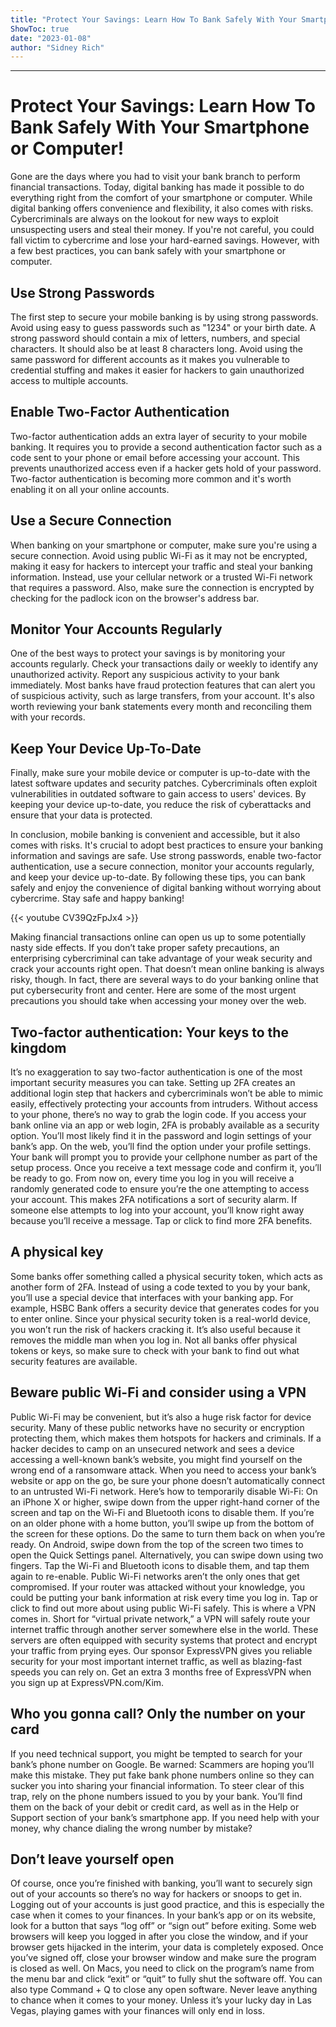 ```yaml
---
title: "Protect Your Savings: Learn How To Bank Safely With Your Smartphone or Computer!"
ShowToc: true 
date: "2023-01-08"
author: "Sidney Rich"
---
```

*****
# Protect Your Savings: Learn How To Bank Safely With Your Smartphone or Computer!

Gone are the days where you had to visit your bank branch to perform financial transactions. Today, digital banking has made it possible to do everything right from the comfort of your smartphone or computer. While digital banking offers convenience and flexibility, it also comes with risks. Cybercriminals are always on the lookout for new ways to exploit unsuspecting users and steal their money. If you're not careful, you could fall victim to cybercrime and lose your hard-earned savings. However, with a few best practices, you can bank safely with your smartphone or computer.

## Use Strong Passwords

The first step to secure your mobile banking is by using strong passwords. Avoid using easy to guess passwords such as "1234" or your birth date. A strong password should contain a mix of letters, numbers, and special characters. It should also be at least 8 characters long. Avoid using the same password for different accounts as it makes you vulnerable to credential stuffing and makes it easier for hackers to gain unauthorized access to multiple accounts.

## Enable Two-Factor Authentication

Two-factor authentication adds an extra layer of security to your mobile banking. It requires you to provide a second authentication factor such as a code sent to your phone or email before accessing your account. This prevents unauthorized access even if a hacker gets hold of your password. Two-factor authentication is becoming more common and it's worth enabling it on all your online accounts.

## Use a Secure Connection

When banking on your smartphone or computer, make sure you're using a secure connection. Avoid using public Wi-Fi as it may not be encrypted, making it easy for hackers to intercept your traffic and steal your banking information. Instead, use your cellular network or a trusted Wi-Fi network that requires a password. Also, make sure the connection is encrypted by checking for the padlock icon on the browser's address bar.

## Monitor Your Accounts Regularly

One of the best ways to protect your savings is by monitoring your accounts regularly. Check your transactions daily or weekly to identify any unauthorized activity. Report any suspicious activity to your bank immediately. Most banks have fraud protection features that can alert you of suspicious activity, such as large transfers, from your account. It's also worth reviewing your bank statements every month and reconciling them with your records.

## Keep Your Device Up-To-Date

Finally, make sure your mobile device or computer is up-to-date with the latest software updates and security patches. Cybercriminals often exploit vulnerabilities in outdated software to gain access to users' devices. By keeping your device up-to-date, you reduce the risk of cyberattacks and ensure that your data is protected.

In conclusion, mobile banking is convenient and accessible, but it also comes with risks. It's crucial to adopt best practices to ensure your banking information and savings are safe. Use strong passwords, enable two-factor authentication, use a secure connection, monitor your accounts regularly, and keep your device up-to-date. By following these tips, you can bank safely and enjoy the convenience of digital banking without worrying about cybercrime. Stay safe and happy banking!

{{< youtube CV39QzFpJx4 >}} 



Making financial transactions online can open us up to some potentially nasty side effects. If you don’t take proper safety precautions, an enterprising cybercriminal can take advantage of your weak security and crack your accounts right open.
That doesn’t mean online banking is always risky, though. In fact, there are several ways to do your banking online that put cybersecurity front and center. Here are some of the most urgent precautions you should take when accessing your money over the web.

 
## Two-factor authentication: Your keys to the kingdom


It’s no exaggeration to say two-factor authentication is one of the most important security measures you can take. Setting up 2FA creates an additional login step that hackers and cybercriminals won’t be able to mimic easily, effectively protecting your accounts from intruders. 
Without access to your phone, there’s no way to grab the login code. 
If you access your bank online via an app or web login,  2FA is probably available as a security option. You’ll most likely find it in the password and login settings of your bank’s app. On the web, you’ll find the option under your profile settings.
Your bank will prompt you to provide your cellphone number as part of the setup process. Once you receive a text message code and confirm it, you’ll be ready to go. 
From now on, every time you log in you will receive a randomly generated code to ensure you’re the one attempting to access your account. This makes 2FA notifications a sort of security alarm. If someone else attempts to log into your account, you’ll know right away because you’ll receive a message. Tap or click to find more 2FA benefits.

 
## A physical key


Some banks offer something called a physical security token, which acts as another form of 2FA. Instead of using a code texted to you by your bank, you’ll use a special device that interfaces with your banking app. For example, HSBC Bank offers a security device that generates codes for you to enter online.
Since your physical security token is a real-world device, you won’t run the risk of hackers cracking it. It’s also useful because it removes the middle man when you log in. 
Not all banks offer physical tokens or keys, so make sure to check with your bank to find out what security features are available.

 
## Beware public Wi-Fi and consider using a VPN


Public Wi-Fi may be convenient, but it’s also a huge risk factor for device security. Many of these public networks have no security or encryption protecting them, which makes them hotspots for hackers and criminals.
If a hacker decides to camp on an unsecured network and sees a device accessing a well-known bank’s website, you might find yourself on the wrong end of a ransomware attack.
When you need to access your bank’s website or app on the go, be sure your phone doesn’t automatically connect to an untrusted Wi-Fi network. Here’s how to temporarily disable Wi-Fi:
On an iPhone X or higher, swipe down from the upper right-hand corner of the screen and tap on the Wi-Fi and Bluetooth icons to disable them. If you’re on an older phone with a home button, you’ll swipe up from the bottom of the screen for these options. Do the same to turn them back on when you’re ready.
On Android, swipe down from the top of the screen two times to open the Quick Settings panel. Alternatively, you can swipe down using two fingers. Tap the Wi-Fi and Bluetooth icons to disable them, and tap them again to re-enable.
Public Wi-Fi networks aren’t the only ones that get compromised. If your router was attacked without your knowledge, you could be putting your bank information at risk every time you log in. Tap or click to find out more about using public Wi-Fi safely.
This is where a VPN comes in. Short for “virtual private network,” a VPN will safely route your internet traffic through another server somewhere else in the world. These servers are often equipped with security systems that protect and encrypt your traffic from prying eyes.
Our sponsor ExpressVPN gives you reliable security for your most important internet traffic, as well as blazing-fast speeds you can rely on. Get an extra 3 months free of ExpressVPN when you sign up at ExpressVPN.com/Kim.

 
## Who you gonna call? Only the number on your card


If you need technical support, you might be tempted to search for your bank’s phone number on Google. Be warned: Scammers are hoping you’ll make this mistake. They put fake bank phone numbers online so they can sucker you into sharing your financial information.
To steer clear of this trap, rely on the phone numbers issued to you by your bank. You’ll find them on the back of your debit or credit card, as well as in the Help or Support section of your bank’s smartphone app. 
If you need help with your money, why chance dialing the wrong number by mistake?

 
## Don’t leave yourself open


Of course, once you’re finished with banking, you’ll want to securely sign out of your accounts so there’s no way for hackers or snoops to get in. Logging out of your accounts is just good practice, and this is especially the case when it comes to your finances.
In your bank’s app or on its website, look for a button that says “log off” or “sign out” before exiting. Some web browsers will keep you logged in after you close the window, and if your browser gets hijacked in the interim, your data is completely exposed.
Once you’ve signed off, close your browser window and make sure the program is closed as well. On Macs, you need to click on the program’s name from the menu bar and click “exit” or “quit”  to fully shut the software off. You can also type Command + Q to close any open software.
Never leave anything to chance when it comes to your money. Unless it’s your lucky day in Las Vegas, playing games with your finances will only end in loss.




